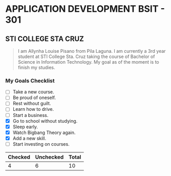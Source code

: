 # APPLICATION DEVELOPMENT BSIT - 301
## STI COLLEGE STA CRUZ
>I am Allynha Louise Pisano from Pila Laguna. I am currently a 3rd year student at STI College Sta. Cruz taking the course of Bachelor of Science in Information Technology. My goal as of the moment is to finish my studies.
### My Goals Checklist
- [ ] Take a new course.
- [ ] Be proud of oneself.
- [ ] Rest without guilt.
- [ ] Learn how to drive.
- [ ] Start a business.
- [x] Go to school without studying.
- [x] Sleep early.
- [x] Watch Bigbang Theory again.
- [x] Add a new skill.
- [ ] Start investing on courses.

| Checked| Unchecked | Total |
| ----------- | ----------- | ----------- |
| 4 | 6| 10 |
  

